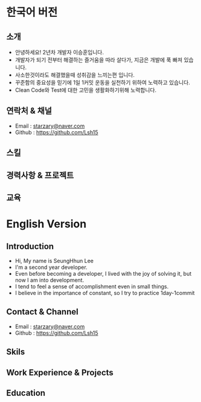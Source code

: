 한국어 버전
======
소개
------
* 안녕하세요! 2년차 개발자 이승훈입니다.
* 개발자가 되기 전부터 해결하는 즐거움을 따라 살다가, 지금은 개발에 푹 빠져 있습니다.
* 사소한것이라도 해결했을때 성취감을 느끼는편 입니다.
* 꾸준함의 중요성을 믿기에 1일 1커밋 운동을 실천하기 위하여 노력하고 있습니다.
* Clean Code와 Test에 대한 고민을 생활화하기위해 노력합니다.

연락처 & 채널
------
* Email : starzary@naver.com
* Github : https://github.com/Lsh15

스킬
------

경력사항 & 프로젝트
------

교육
------

English Version
======
Introduction
------
* Hi, My name is SeungHhun Lee
* I'm a second year developer.
* Even before becoming a developer, I lived with the joy of solving it, but now I am into development.
* I tend to feel a sense of accomplishment even in small things.
* I believe in the importance of constant, so I try to practice 1day-1commit

Contact & Channel
------
* Email : starzary@naver.com
* Github : https://github.com/Lsh15

Skils
------

Work Experience & Projects
------

Education
------

